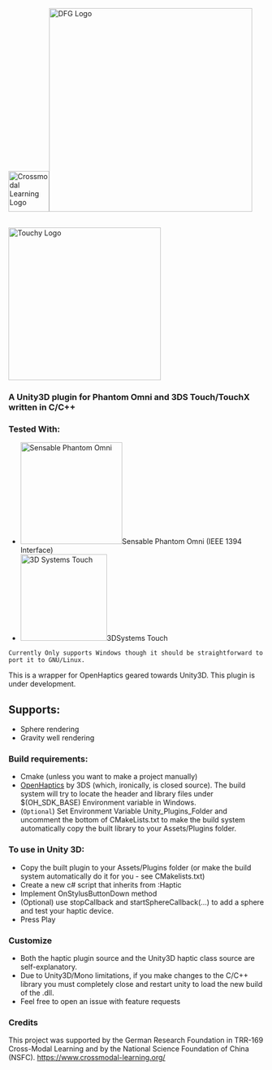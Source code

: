 <img alt="Crossmodal Learning Logo" src="https://www.crossmodal-learning.org/4034886/cml-logo-200x200-527600dd4d55892300f5b82bd80fc0918e4c070e.png" width="80" /><img alt="DFG Logo" src="https://www.dfg.de/zentralablage/bilder/service/logos_corporate_design/logo_international_415.png" width="400" />

<br/><img alt="Touchy Logo" src="https://image.ibb.co/eADw5d/logo.png" width="300" />



### A Unity3D plugin for Phantom Omni and 3DS Touch/TouchX written in C/C++ 

### Tested With:
- <img alt="Sensable Phantom Omni" src="https://www.researchgate.net/profile/Eduardo_Castello/publication/316538856/figure/fig7/AS:487955379822598@1493349036621/Phantom-OMNI-Haptic-Device-by-SensAble-Technologies.jpg" width="200px">Sensable Phantom Omni (IEEE 1394 Interface)
- <img alt="3D Systems Touch" src="https://www.3dsystems.com/sites/default/files/styles/image_general_full_size/public/2017-12/3d-systems-touch-hero.png" width="170px">3DSystems Touch 
  
`Currently Only supports Windows though it should be straightforward to port it to GNU/Linux.`

This is a wrapper for OpenHaptics geared towards Unity3D. This plugin is under development. 

## Supports:
- Sphere rendering
- Gravity well rendering

### Build requirements:
* Cmake (unless you want to make a project manually)
* [OpenHaptics](https://3dssupport.microsoftcrmportals.com/knowledgebase/article/KA-01460/en-us) by 3DS (which, ironically, is closed source). The build system will try to locate the header and library files under $(OH_SDK_BASE) Environment variable in Windows.
* (`Optional`) Set Environment Variable Unity_Plugins_Folder and uncomment the bottom of CMakeLists.txt to make the build system automatically copy the built library to your Assets/Plugins folder.

### To use in Unity 3D:
- Copy the built plugin to your Assets/Plugins folder (or make the build system automatically do it for you - see CMakelists.txt)
- Create a new c# script that inherits from :Haptic
- Implement OnStylusButtonDown method
- (Optional) use stopCallback and startSphereCallback(...) to add a sphere and test your haptic device.
- Press Play

### Customize
- Both the haptic plugin source and the Unity3D haptic class source are self-explanatory.
- Due to Unity3D/Mono limitations, if you make changes to the C/C++ library you must completely close and restart unity to load the new build of the .dll.
- Feel free to open an issue with feature requests

### Credits
This project was supported by the German Research Foundation in TRR-169 Cross-Modal Learning and by the National Science Foundation of China (NSFC).
https://www.crossmodal-learning.org/
